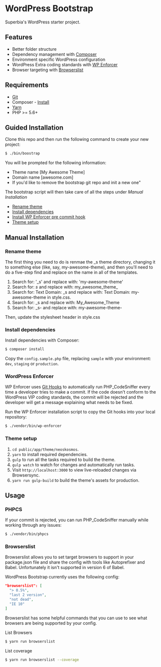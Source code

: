 # WordPress Bootstrap

Superbia's WordPress starter project.

## Features

* Better folder structure
* Dependency management with [Composer](http://getcomposer.org)
* Environment specific WordPress configuration
* WordPress Extra coding standards with [WP Enforcer](https://github.com/stevegrunwell/wp-enforcer)
* Browser targeting with [Browserslist](https://github.com/browserslist/browserslist)

## Requirements
* [Git](https://git-scm.com)
* Composer - [Install](https://getcomposer.org/doc/00-intro.md#installation-linux-unix-osx)
* [Yarn](https://yarnpkg.com/en/docs/install)
* PHP >= 5.6+

## Guided Installation

Clone this repo and then run the following command to create your new project:

```bash
$ ./bin/boostrap
```

You will be prompted for the following information:
* Theme name [My Awesome Theme]
* Domain name [awesome.com]
* If you'd like to remove the bootstrap git repo and init a new one"

The bootstrap script will then take care of all the steps under *Manual Installation*
* [Rename theme](#rename-theme)
* [Install dependencies](#install-dependencies)
* [Install WP Enforcer pre commit hook](#wordPress-enforcer)
* [Theme setup](#theme-setup)

## Manual Installation

### Rename theme

The first thing you need to do is renmae the _s theme directory, changing it to something else (like, say, my-awesome-theme), and then you'll need to do a five-step find and replace on the name in all of the templates.
1. Search for: '_s' and replace with: 'my-awesome-theme'
2. Search for: _s_ and replace with: my_awesome_theme_
3. Search for: Text Domain: _s and replace with: Text Domain: my-awesome-theme in style.css.
4. Search for:  _s and replace with:  My_Awesome_Theme
5. Search for: _s- and replace with: my-awesome-theme-

Then, update the stylesheet header in style.css

### Install dependencies

Install dependencies with Composer:

```bash
$ composer install
```
Copy the `config.sample.php` file, replacing `sample` with your environment: `dev`, `staging` or `production`.

### WordPress Enforcer

WP Enforcer uses [Git Hooks](https://git-scm.com/book/en/v2/Customizing-Git-Git-Hooks) to automatically run PHP_CodeSniffer every time a developer tries to make a commit. If the code doesn't conform to the WordPress VIP coding standards, the commit will be rejected and the developer will get a message explaining what needs to be fixed.

Run the WP Enforcer installation script to copy the Git hooks into your local repository:

```bash
$ ./vendor/bin/wp-enforcer
```

### Theme setup

1. `cd public/app/theme/neoskosmos`.
2. `yarn` to install required dependencies.
3. `gulp` to run all the tasks required to build the theme.
4. `gulp watch` to watch for changes and automatically run tasks.
5. Visit `http://localhost:3000` to view live-reloaded changes via Browsersync.
6. `yarn run gulp-build` to build the theme's assets for production.

## Usage

### PHPCS

If your commit is rejected, you can run PHP_CodeSniffer manually while working through any issues:

```bash
$ ./vendor/bin/phpcs
```

### Browserslist

Browserslist allows you to set target browsers to support in your package.json file and share the config with tools like Autoprefixer and Babel. Unfortunately it isn't supported in version 6 of Babel.

WordPress Bootstrap currently uses the following config:

```json
"browserslist": [
  "> 0.5%",
  "last 2 version",
  "not dead",
  "IE 10"
]
```

Browserslist has some helpful commands that you can use to see what browsers are being supported by your config.

List Browsers
```bash
$ yarn run browserslist
```

List coverage
```bash
$ yarn run browserslist --coverage
```
